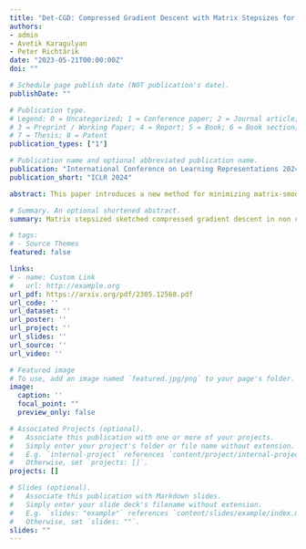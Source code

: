 ```yaml
---
title: "Det-CGD: Compressed Gradient Descent with Matrix Stepsizes for Non-Convex Optimization"
authors:
- admin
- Avetik Karagulyan
- Peter Richtárik
date: "2023-05-21T00:00:00Z"
doi: ""

# Schedule page publish date (NOT publication's date).
publishDate: ""

# Publication type.
# Legend: 0 = Uncategorized; 1 = Conference paper; 2 = Journal article;
# 3 = Preprint / Working Paper; 4 = Report; 5 = Book; 6 = Book section;
# 7 = Thesis; 8 = Patent
publication_types: ["1"]

# Publication name and optional abbreviated publication name.
publication: "International Conference on Learning Representations 2024"
publication_short: "ICLR 2024"

abstract: This paper introduces a new method for minimizing matrix-smooth non-convex objectives through the use of novel Compressed Gradient Descent (CGD) algorithms enhanced with a matrix-valued stepsize. The proposed algorithms are theoretically analyzed first in the single-node and subsequently in the distributed settings. Our theoretical results reveal that the matrix stepsize in CGD can capture the objective's structure and lead to faster convergence compared to a scalar stepsize. As a byproduct of our general results, we emphasize the importance of selecting the compression mechanism and the matrix stepsize in a layer-wise manner, taking advantage of model structure. Moreover, we provide theoretical guarantees for free compression, by designing specific layer-wise compressors for the non-convex matrix smooth objectives. Our findings are supported with empirical evidence.

# Summary. An optional shortened abstract.
summary: Matrix stepsized sketched compressed gradient descent in non convex setting.

# tags:
# - Source Themes
featured: false

links:
# - name: Custom Link
#   url: http://example.org
url_pdf: https://arxiv.org/pdf/2305.12568.pdf
url_code: ''
url_dataset: ''
url_poster: ''
url_project: ''
url_slides: ''
url_source: ''
url_video: ''

# Featured image
# To use, add an image named `featured.jpg/png` to your page's folder. 
image:
  caption: ''
  focal_point: ""
  preview_only: false

# Associated Projects (optional).
#   Associate this publication with one or more of your projects.
#   Simply enter your project's folder or file name without extension.
#   E.g. `internal-project` references `content/project/internal-project/index.md`.
#   Otherwise, set `projects: []`.
projects: []

# Slides (optional).
#   Associate this publication with Markdown slides.
#   Simply enter your slide deck's filename without extension.
#   E.g. `slides: "example"` references `content/slides/example/index.md`.
#   Otherwise, set `slides: ""`.
slides: ""
---
```


<!--
{{% callout note %}}
Create your slides in Markdown - click the *Slides* button to check out the example.
{{% /callout %}}

Supplementary notes can be added here, including [code, math, and images](https://wowchemy.com/docs/writing-markdown-latex/).
-->